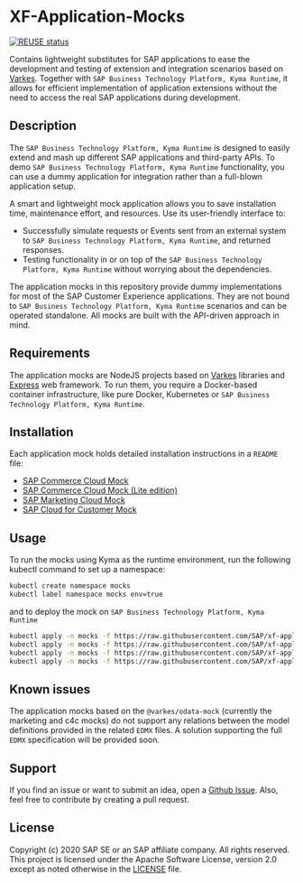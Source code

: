 # XF-Application-Mocks

[![REUSE status](https://api.reuse.software/badge/github.com/SAP-samples/xf-application-mocks/)](https://api.reuse.software/info/github.com/SAP-samples/xf-application-mocks/)

Contains lightweight substitutes for SAP applications to ease the development and testing of extension and integration scenarios based on [Varkes](https://github.com/kyma-incubator/varkes). Together with `SAP Business Technology Platform, Kyma Runtime`, it allows for efficient implementation of application extensions without the need to access the real SAP applications during development.

## Description

The `SAP Business Technology Platform, Kyma Runtime` is designed to easily extend and mash up different SAP applications and third-party APIs. To demo `SAP Business Technology Platform, Kyma Runtime` functionality, you can use a dummy application for integration rather than a full-blown application setup.

A smart and lightweight mock application allows you to save installation time, maintenance effort, and resources. Use its user-friendly interface to:

- Successfully simulate requests or Events sent from an external system to `SAP Business Technology Platform, Kyma Runtime`, and returned responses.
- Testing functionality in or on top of the `SAP Business Technology Platform, Kyma Runtime` without worrying about the dependencies.

The application mocks in this repository provide dummy implementations for most of the SAP Customer Experience applications. They are not bound to `SAP Business Technology Platform, Kyma Runtime` scenarios and can be operated standalone. All mocks are built with the API-driven approach in mind.

## Requirements

The application mocks are NodeJS projects based on [Varkes](https://github.com/kyma-incubator/varkes) libraries and [Express](https://www.npmjs.com/package/express) web framework.
To run them, you require a Docker-based container infrastructure, like pure Docker, Kubernetes or `SAP Business Technology Platform, Kyma Runtime`.

## Installation

Each application mock holds detailed installation instructions in a `README` file:

- [SAP Commerce Cloud Mock](commerce-mock/README.md)
- [SAP Commerce Cloud Mock (Lite edition)](commerce-mock-lite/README.md)
- [SAP Marketing Cloud Mock](marketing-mock/README.md)
- [SAP Cloud for Customer Mock](c4c-mock/README.md)

## Usage

To run the mocks using Kyma as the runtime environment, run the following kubectl command to set up a namespace:

``` bash
kubectl create namespace mocks
kubectl label namespace mocks env=true
```

and to deploy the mock on `SAP Business Technology Platform, Kyma Runtime`

``` bash
kubectl apply -n mocks -f https://raw.githubusercontent.com/SAP/xf-application-mocks/main/commerce-mock/deployment/kyma.yaml
kubectl apply -n mocks -f https://raw.githubusercontent.com/SAP/xf-application-mocks/main/commerce-mock-lite/deployment/kyma.yaml
kubectl apply -n mocks -f https://raw.githubusercontent.com/SAP/xf-application-mocks/main/marketing-mock/deployment/kyma.yaml
kubectl apply -n mocks -f https://raw.githubusercontent.com/SAP/xf-application-mocks/main/c4c-mock/deployment/kyma.yaml
```

## Known issues

The application mocks based on the `@varkes/odata-mock` (currently the marketing and c4c mocks) do not support any relations between the model definitions provided in the related `EDMX` files. A solution supporting the full `EDMX` specification will be provided soon.

## Support

If you find an issue or want to submit an idea, open a [Github Issue](https://github.com/SAP/xf-application-mocks/issues). Also, feel free to contribute by creating a pull request.

## License

Copyright (c) 2020 SAP SE or an SAP affiliate company. All rights reserved.
This project is licensed under the Apache Software License, version 2.0 except as noted otherwise in the [LICENSE](LICENSES/Apache-2.0.txt) file.
